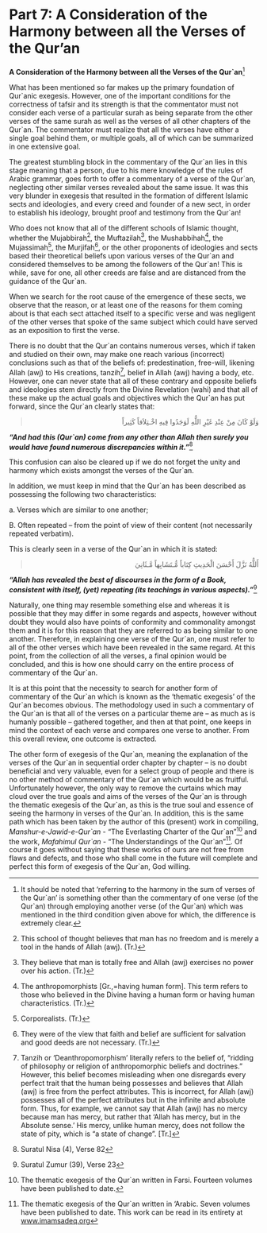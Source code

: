 Part 7: A Consideration of the Harmony between all the Verses of the Qur’an
===========================================================================

**A Consideration of the Harmony between all the Verses of the
Qur\`an**[^1]

What has been mentioned so far makes up the primary foundation of
Qur\`anic exegesis. However, one of the important conditions for the
correctness of tafsir and its strength is that the commentator must not
consider each verse of a particular surah as being separate from the
other verses of the same surah as well as the verses of all other
chapters of the Qur\`an. The commentator must realize that all the
verses have either a single goal behind them, or multiple goals, all of
which can be summarized in one extensive goal.

The greatest stumbling block in the commentary of the Qur\`an lies in
this stage meaning that a person, due to his mere knowledge of the rules
of Arabic grammar, goes forth to offer a commentary of a verse of the
Qur\`an, neglecting other similar verses revealed about the same issue.
It was this very blunder in exegesis that resulted in the formation of
different Islamic sects and ideologies, and every creed and founder of a
new sect, in order to establish his ideology, brought proof and
testimony from the Qur\`an!

Who does not know that all of the different schools of Islamic thought,
whether the Mujabbirah[^2], the Muftazilah[^3], the Mushabbihah[^4], the
Mujassimah[^5], the Murjifah[^6], or the other proponents of ideologies
and sects based their theoretical beliefs upon various verses of the
Qur\`an and considered themselves to be among the followers of the
Qur\`an! This is while, save for one, all other creeds are false and are
distanced from the guidance of the Qur\`an.

When we search for the root cause of the emergence of these sects, we
observe that the reason, or at least one of the reasons for them coming
about is that each sect attached itself to a specific verse and was
negligent of the other verses that spoke of the same subject which could
have served as an exposition to first the verse.

There is no doubt that the Qur\`an contains numerous verses, which if
taken and studied on their own, may make one reach various (incorrect)
conclusions such as that of the beliefs of: predestination, free-will,
likening Allah (awj) to His creations, tanzih[^7], belief in Allah (awj)
having a body, etc. However, one can never state that all of these
contrary and opposite beliefs and ideologies stem directly from the
Divine Revelation (wahi) and that all of these make up the actual goals
and objectives which the Qur\`an has put forward, since the Qur\`an
clearly states that:

<blockquote dir="rtl">
  <p>
وَلَوْ كَانَ مِنْ عِنْدِ غَيْرِ اللٌّهِ لَوَجَدُوا فِيهِ اخْـتِلاَفاً
كَثِيراً
  </p>
</blockquote>

***“And had this (Qur\`an) come from any other than Allah then surely
you would have found numerous discrepancies within it.”***[^8]

This confusion can also be cleared up if we do not forget the unity and
harmony which exists amongst the verses of the Qur\`an.

In addition, we must keep in mind that the Qur\`an has been described as
possessing the following two characteristics:

a. Verses which are similar to one another;

B. Often repeated – from the point of view of their content (not
necessarily repeated verbatim).

This is clearly seen in a verse of the Qur\`an in which it is stated:

<blockquote dir="rtl">
  <p>
أَللٌّهُ نَزَّلَ أَحْسَنَ الْحَدِيثِ كِتَاباً مُّـتَشَابِهاً
مَّـثَانِيَ
  </p>
</blockquote>

***“Allah has revealed the best of discourses in the form of a Book,
consistent with itself, (yet) repeating (its teachings in various
aspects).”***[^9]

Naturally, one thing may resemble something else and whereas it is
possible that they may differ in some regards and aspects, however
without doubt they would also have points of conformity and commonality
amongst them and it is for this reason that they are referred to as
being similar to one another. Therefore, in explaining one verse of the
Qur\`an, one must refer to all of the other verses which have been
revealed in the same regard. At this point, from the collection of all
the verses, a final opinion would be concluded, and this is how one
should carry on the entire process of commentary of the Qur\`an.

It is at this point that the necessity to search for another form of
commentary of the Qur\`an which is known as the ‘thematic exegesis’ of
the Qur\`an becomes obvious. The methodology used in such a commentary
of the Qur\`an is that all of the verses on a particular theme are – as
much as is humanly possible – gathered together, and then at that point,
one keeps in mind the context of each verse and compares one verse to
another. From this overall review, one outcome is extracted.

The other form of exegesis of the Qur\`an, meaning the explanation of
the verses of the Qur\`an in sequential order chapter by chapter – is no
doubt beneficial and very valuable, even for a select group of people
and there is no other method of commentary of the Qur\`an which would be
as fruitful. Unfortunately however, the only way to remove the curtains
which may cloud over the true goals and aims of the verses of the
Qur\`an is through the thematic exegesis of the Qur\`an, as this is the
true soul and essence of seeing the harmony in verses of the Qur\`an. In
addition, this is the same path which has been taken by the author of
this (present) work in compiling, *Manshur-e-Jawid-e-Qur\`an* - “The
Everlasting Charter of the Qur\`an”[^10] and the work, *Mafahimul
Qur\`an* - “The Understandings of the Qur\`an”[^11]. Of course it goes
without saying that these works of ours are not free from flaws and
defects, and those who shall come in the future will complete and
perfect this form of exegesis of the Qur\`an, God willing.

[^1]: It should be noted that ‘referring to the harmony in the sum of
verses of the Qur\`an’ is something other than the commentary of one
verse (of the Qur\`an) through employing another verse (of the Qur\`an)
which was mentioned in the third condition given above for which, the
difference is extremely clear.

[^2]: This school of thought believes that man has no freedom and is
merely a tool in the hands of Allah (awj). (Tr.)

[^3]: They believe that man is totally free and Allah (awj) exercises no
power over his action. (Tr.)

[^4]: The anthropomorphists [Gr.,=having human form]. This term refers
to those who believed in the Divine having a human form or having human
characteristics. (Tr.)

[^5]: Corporealists. (Tr.)

[^6]: They were of the view that faith and belief are sufficient for
salvation and good deeds are not necessary. (Tr.)

[^7]: Tanzih or ‘Deanthropomorphism’ literally refers to the belief of,
“ridding of philosophy or religion of anthropomorphic beliefs and
doctrines.” However, this belief becomes misleading when one disregards
every perfect trait that the human being possesses and believes that
Allah (awj) is free from the perfect attributes. This is incorrect, for
Allah (awj) possesses all of the perfect attributes but in the infinite
and absolute form. Thus, for example, we cannot say that Allah (awj) has
no mercy because man has mercy, but rather that ‘Allah has mercy, but in
the Absolute sense.’ His mercy, unlike human mercy, does not follow the
state of pity, which is “a state of change”. [Tr.]

[^8]: Suratul Nisa (4), Verse 82

[^9]: Suratul Zumur (39), Verse 23

[^10]: The thematic exegesis of the Qur\`an written in Farsi. Fourteen
volumes have been published to date.

[^11]: The thematic exegesis of the Qur\`an written in ‘Arabic. Seven
volumes have been published to date. This work can be read in its
entirety at www.imamsadeq.org


